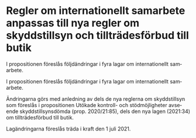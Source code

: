 # Regler om internationellt samarbete anpassas till nya regler om skyddstillsyn och tillträdesförbud till butik

I propositionen föreslås följd­ändringar i fyra lagar om inter­natio­nellt sam­arbete.

I propositionen föreslås följd­ändringar i fyra lagar om inter­natio­nellt sam­arbete.

Ändringarna görs med anledning av dels de nya reglerna om skydds­tillsyn som föreslås i proposi­tionen Utökade kontroll- och stöd­möjlig­heter avse­ende skydds­till­syns­dömda (prop. 2020/21:85), dels den nya lagen (2021:34) om till­trädes­förbud till butik.

Lagändringarna föreslås träda i kraft den 1 juli 2021.
